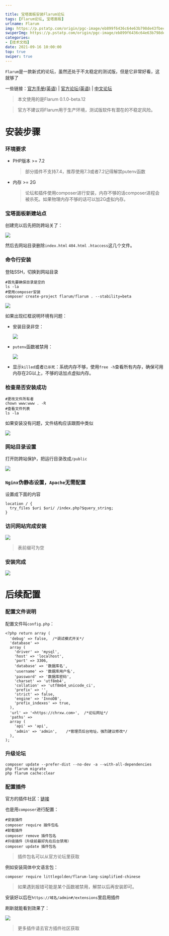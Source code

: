 ```yaml
---

title: 宝塔面板安装Flarum论坛
tags: [Flarum论坛, 宝塔面板]
urlname: Flarum
img: https://p.pstatp.com/origin/pgc-image/eb899f6436c64e63b798de43fbec6a9c
swiperImg: https://p.pstatp.com/origin/pgc-image/eb899f6436c64e63b798de43fbec6a9c
categories:
- [技术文档]
date: 2021-09-16 10:00:00
top: true
swiper: true
---
```


`Flarum`是一款新式的论坛，虽然还处于不太稳定的测试版，但是它非常好看，这就够了

一些链接：[官方手册(英语)](https://flarum.org/docs/) | [官方论坛(英语)](https://discuss.flarum.org/) | [中文论坛](https://discuss.flarum.org.cn/)

> 本文使用的是Flarum 0.1.0-beta.12

> 官方不建议将Flarum用于生产环境，测试版软件有潜在的不稳定风险。

# **安装步骤**

### **环境要求**

- PHP版本 >= 7.2

  > 部分插件不支持7.4，推荐使用7.3或者7.2记得解禁putenv函数

- 内存 >= 2G

  > 论坛和插件使用composer进行安装，内存不够的话composer进程会被杀死。如果物理内存不够的话可以加2G虚拟内存。

### **宝塔面板新建站点**

创建完以后先把防跨站关了：

![](https://p.pstatp.com/origin/pgc-image/8b78747ca99e45c6acfc06a2d36ed719)



然后去网站目录删除`index.html` `404.html` `.htaccess`这几个文件。

### **命令行安装**

登陆SSH，切换到网站目录

```
#首先要确保目录是空的
ls -la
#使用composer安装
composer create-project flarum/flarum . --stability=beta
```



![](https://p.pstatp.com/origin/pgc-image/c7cf7b5559f64a7080a4dfeecdc9efbb)



如果出现红框说明环境有问题：

- 安装目录非空：

  ![](https://p.pstatp.com/origin/pgc-image/a99717b0e8c24e7aa76967eab0daaa25)

- `putenv`函数被禁用：

  ![](https://p.pstatp.com/origin/pgc-image/a5db49dee4534efea6a8c84c899dba70)

- 显示`killed`或者`已杀死`：系统内存不够，使用`free -h`查看所有内存，确保可用内存在2G以上，不够的话加点虚拟内存。

### **检查是否安装成功**

```
#更改文件所有者
chown www:www . -R
#查看文件列表
ls -la
```



如果安装没有问题，文件结构应该跟图中类似

![](https://p.pstatp.com/origin/pgc-image/a2987e56887547a3b813b1ce94fa59f3)



### **网站目录设置**

打开防跨站保护，把运行目录改成`/public`

![](https://p.pstatp.com/origin/pgc-image/289e1f9136c247419d4471f7ea4cdc52)



### **`Nginx`伪静态设置，`Apache`无需配置**

设置成下面的内容

```
location / {
  try_files $uri $uri/ /index.php?$query_string;
}
```



### **访问网站完成安装**

![](https://p.pstatp.com/origin/pgc-image/9ff8cd9872a840df927871197a082a8f)



> 表前缀可为空

### **安装完成**

![](https://p.pstatp.com/origin/pgc-image/d2e97d6cf34b4975a14c795d7c4f9574)



# **后续配置**

### **配置文件说明**

配置文件叫`config.php`：

```
<?php return array (
  'debug' => false,  /*调试模式开关*/
  'database' =>
  array (
    'driver' => 'mysql',
    'host' => 'localhost',
    'port' => 3306,  
    'database' => '数据库名',
    'username' => '数据库用户名',
    'password' => '数据库密码',
    'charset' => 'utf8mb4',
    'collation' => 'utf8mb4_unicode_ci',
    'prefix' => '', 
    'strict' => false,
    'engine' => 'InnoDB',
    'prefix_indexes' => true,
  ),
  'url' => '<https://chrxw.com>',  /*论坛网址*/
  'paths' =>
  array (
    'api' => 'api',
    'admin' => 'admin',    /*管理员后台地址，强烈建议修改*/
  ),
);
```



### **升级论坛**

```
composer update --prefer-dist --no-dev -a --with-all-dependencies
php flarum migrate
php flarum cache:clear
```



### **配置插件**

官方的插件社区：[链接](https://discuss.flarum.org/t/extensions)

也是用`composer`进行配置：

```
#安装插件
composer require 插件包名
#卸载插件
composer remove 插件包名
#升级插件（升级前最好先在后台禁用）
composer update 插件包名
```

> 插件包名可以从官方论坛里获取

例如安装简体中文语言包：

```
composer require littlegolden/flarum-lang-simplified-chinese
```



> 如果遇到报错可能是某个函数被禁用，解禁以后再安装即可。

安装好以后在`https://域名/admin#/extensions`里启用插件

刷新就能看到效果了：

![](https://p.pstatp.com/origin/pgc-image/71824c15bffc4c73a4f2a8061cd01500)



> 更多插件请去官方插件社区获取